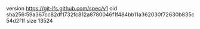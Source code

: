 version https://git-lfs.github.com/spec/v1
oid sha256:59a367cc82df1732fc812a8780046f1f484bb11a362030f72630b835c54d2f1f
size 13524
